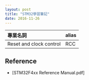 ```yaml
---
layout: post
title: "STM32學習筆記"
date: 2016-11-26
---
```


|專業名詞|alias|
|:-|:-|
|Reset and clock control|RCC|


## Reference
 - [STM32F4xx Reference Manual.pdf]

